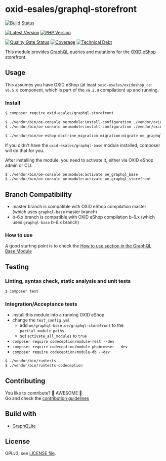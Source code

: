 # oxid-esales/graphql-storefront

[![Build Status](https://img.shields.io/github/workflow/status/OXID-eSales/graphql-storefront-module/CI?logo=github-actions&style=for-the-badge)](https://github.com/OXID-eSales/graphql-storefront-module/actions)

[![Latest Version](https://img.shields.io/packagist/v/OXID-eSales/graphql-storefront?logo=composer&label=latest&include_prereleases&color=orange)](https://packagist.org/packages/oxid-esales/graphql-storefront)
[![PHP Version](https://img.shields.io/packagist/php-v/oxid-esales/graphql-storefront)](https://github.com/oxid-esales/graphql-storefront-module)

[![Quality Gate Status](https://sonarcloud.io/api/project_badges/measure?project=OXID-eSales_graphql-storefront-module&metric=alert_status)](https://sonarcloud.io/dashboard?id=OXID-eSales_graphql-storefront-module)
[![Coverage](https://sonarcloud.io/api/project_badges/measure?project=OXID-eSales_graphql-storefront-module&metric=coverage)](https://sonarcloud.io/dashboard?id=OXID-eSales_graphql-storefront-module)
[![Technical Debt](https://sonarcloud.io/api/project_badges/measure?project=OXID-eSales_graphql-storefront-module&metric=sqale_index)](https://sonarcloud.io/dashboard?id=OXID-eSales_graphql-storefront-module)

This module provides [GraphQL](https://www.graphql.org) queries and mutations for the [OXID eShop](https://www.oxid-esales.com/) storefront.

## Usage

This assumes you have OXID eShop (at least `oxid-esales/oxideshop_ce: v6.5.0` component, which is part of the `v6.2.0` compilation) up and running.

### Install

```bash
$ composer require oxid-esales/graphql-storefront

$ ./vendor/bin/oe-console oe:module:install-configuration ./vendor/oxid-esales/graphql-base
$ ./vendor/bin/oe-console oe:module:install-configuration ./vendor/oxid-esales/graphql-storefront

$ ./vendor/bin/oe-eshop-doctrine_migration migration:migrate oe_graphql_storefront
```

If you didn't have the `oxid-esales/graphql-base` module installed, composer will do that for you.

After installing the module, you need to activate it, either via OXID eShop admin or CLI.

```bash
$ ./vendor/bin/oe-console oe:module:activate oe_graphql_base
$ ./vendor/bin/oe-console oe:module:activate oe_graphql_storefront
```

## Branch Compatibility

* master branch is compatible with OXID eShop compilation master (which uses `graphql-base` master branch)
* b-6.x branch is compatible with OXID eShop compilation b-6.x (which uses `graphql-base` b-6.x branch)

### How to use

A good starting point is to check the [How to use section in the GraphQL Base Module](https://github.com/OXID-eSales/graphql-base-module/#how-to-use)

## Testing

### Linting, syntax check, static analysis and unit tests

```bash
$ composer test
```

### Integration/Acceptance tests

- install this module into a running OXID eShop
- change the `test_config.yml`
  - add `oe/graphql-base,oe/graphql-storefront` to the `partial_module_paths`
  - set `activate_all_modules` to `true`
- `composer require codeception/module-rest --dev`
- `composer require codeception/module-phpbrowser --dev`
- `composer require codeception/module-db --dev`

```bash
$ ./vendor/bin/runtests
$ ./vendor/bin/runtests-codeception
```

## Contributing

You like to contribute? 🙌 AWESOME 🙌\
Go and check the [contribution guidelines](CONTRIBUTING.md)

## Build with

- [GraphQLite](https://graphqlite.thecodingmachine.io/)

## License

GPLv3, see [LICENSE file](LICENSE).
